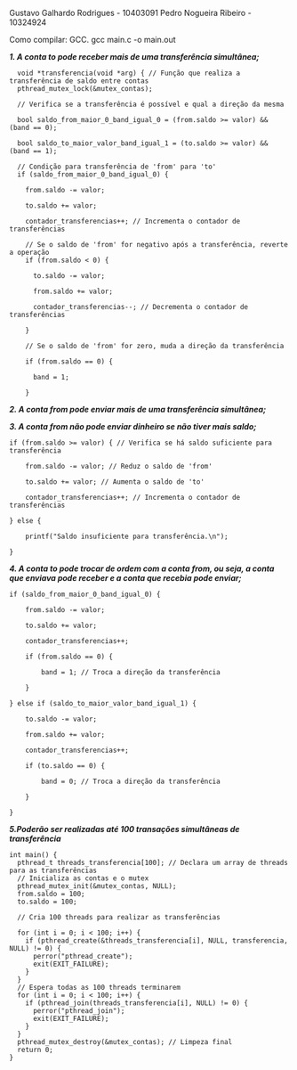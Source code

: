 Gustavo Galhardo Rodrigues - 10403091
Pedro Nogueira Ribeiro - 10324924

Como compilar: GCC.
gcc main.c -o main.out

***1. A conta to pode receber mais de uma transferência simultânea;***
```
  void *transferencia(void *arg) { // Função que realiza a transferência de saldo entre contas
  pthread_mutex_lock(&mutex_contas); 

  // Verifica se a transferência é possível e qual a direção da mesma
  
  bool saldo_from_maior_0_band_igual_0 = (from.saldo >= valor) && (band == 0);
  
  bool saldo_to_maior_valor_band_igual_1 = (to.saldo >= valor) && (band == 1);

  // Condição para transferência de 'from' para 'to'
  if (saldo_from_maior_0_band_igual_0) {
  
    from.saldo -= valor; 
    
    to.saldo += valor; 
    
    contador_transferencias++; // Incrementa o contador de transferências

    // Se o saldo de 'from' for negativo após a transferência, reverte a operação
    if (from.saldo < 0) {
    
      to.saldo -= valor; 
      
      from.saldo += valor; 
      
      contador_transferencias--; // Decrementa o contador de transferências
      
    }

    // Se o saldo de 'from' for zero, muda a direção da transferência
    
    if (from.saldo == 0) {
    
      band = 1;
      
    }
```
***2. A conta from pode enviar mais de uma transferência simultânea;***

***3. A conta from não pode enviar dinheiro se não tiver mais saldo;***
```
if (from.saldo >= valor) { // Verifica se há saldo suficiente para transferência

    from.saldo -= valor; // Reduz o saldo de 'from'
    
    to.saldo += valor; // Aumenta o saldo de 'to'
    
    contador_transferencias++; // Incrementa o contador de transferências
    
} else {

    printf("Saldo insuficiente para transferência.\n");
    
}
```
***4. A conta to pode trocar de ordem com a conta from, ou seja, a conta que enviava pode
receber e a conta que recebia pode enviar;***
```
if (saldo_from_maior_0_band_igual_0) {

    from.saldo -= valor;
    
    to.saldo += valor;
    
    contador_transferencias++;
    
    if (from.saldo == 0) {
    
        band = 1; // Troca a direção da transferência
        
    }
    
} else if (saldo_to_maior_valor_band_igual_1) {

    to.saldo -= valor;
    
    from.saldo += valor;
    
    contador_transferencias++;
    
    if (to.saldo == 0) {
    
        band = 0; // Troca a direção da transferência
        
    }
    
}
```
***5.Poderão ser realizadas até 100 transações simultâneas de transferência***
```
int main() {
  pthread_t threads_transferencia[100]; // Declara um array de threads para as transferências
  // Inicializa as contas e o mutex
  pthread_mutex_init(&mutex_contas, NULL);
  from.saldo = 100;  
  to.saldo = 100;

  // Cria 100 threads para realizar as transferências
  
  for (int i = 0; i < 100; i++) {
    if (pthread_create(&threads_transferencia[i], NULL, transferencia, NULL) != 0) {
      perror("pthread_create");
      exit(EXIT_FAILURE); 
    } 
  }
  // Espera todas as 100 threads terminarem
  for (int i = 0; i < 100; i++) {
    if (pthread_join(threads_transferencia[i], NULL) != 0) {
      perror("pthread_join");
      exit(EXIT_FAILURE); 
    } 
  }
  pthread_mutex_destroy(&mutex_contas); // Limpeza final
  return 0;
}
```
